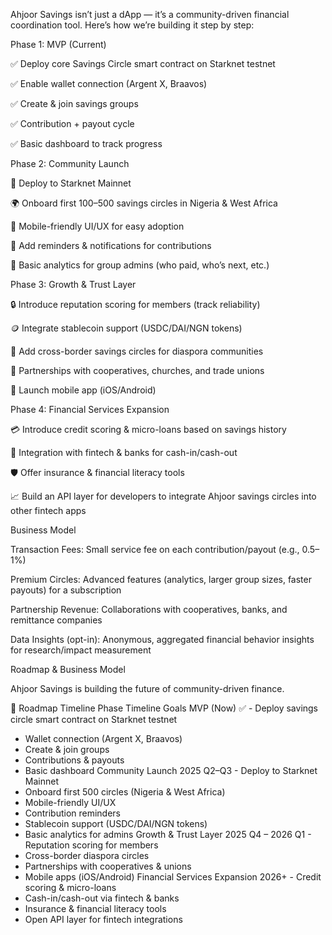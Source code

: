 Ahjoor Savings isn’t just a dApp — it’s a community-driven financial coordination tool. Here’s how we’re building it step by step:

Phase 1: MVP (Current)

✅ Deploy core Savings Circle smart contract on Starknet testnet

✅ Enable wallet connection (Argent X, Braavos)

✅ Create & join savings groups

✅ Contribution + payout cycle

✅ Basic dashboard to track progress

Phase 2: Community Launch

🚀 Deploy to Starknet Mainnet

🌍 Onboard first 100–500 savings circles in Nigeria & West Africa

📱 Mobile-friendly UI/UX for easy adoption

🔔 Add reminders & notifications for contributions

📑 Basic analytics for group admins (who paid, who’s next, etc.)

Phase 3: Growth & Trust Layer

🔒 Introduce reputation scoring for members (track reliability)

🪙 Integrate stablecoin support (USDC/DAI/NGN tokens)

🔗 Add cross-border savings circles for diaspora communities

💼 Partnerships with cooperatives, churches, and trade unions

📲 Launch mobile app (iOS/Android)

Phase 4: Financial Services Expansion

💳 Introduce credit scoring & micro-loans based on savings history

🏦 Integration with fintech & banks for cash-in/cash-out

🛡️ Offer insurance & financial literacy tools

📈 Build an API layer for developers to integrate Ahjoor savings circles into other fintech apps

Business Model

Transaction Fees: Small service fee on each contribution/payout (e.g., 0.5–1%)

Premium Circles: Advanced features (analytics, larger group sizes, faster payouts) for a subscription

Partnership Revenue: Collaborations with cooperatives, banks, and remittance companies

Data Insights (opt-in): Anonymous, aggregated financial behavior insights for research/impact measurement

Roadmap & Business Model

Ahjoor Savings is building the future of community-driven finance.

📅 Roadmap Timeline
Phase	Timeline	Goals
MVP (Now)	✅ - Deploy savings circle smart contract on Starknet testnet
- Wallet connection (Argent X, Braavos)
- Create & join groups
- Contributions & payouts
- Basic dashboard
Community Launch	2025 Q2–Q3	- Deploy to Starknet Mainnet
- Onboard first 500 circles (Nigeria & West Africa)
- Mobile-friendly UI/UX
- Contribution reminders
- Stablecoin support (USDC/DAI/NGN tokens)
- Basic analytics for admins
Growth & Trust Layer	2025 Q4 – 2026 Q1	- Reputation scoring for members
- Cross-border diaspora circles
- Partnerships with cooperatives & unions
- Mobile apps (iOS/Android)
Financial Services Expansion	2026+	- Credit scoring & micro-loans
- Cash-in/cash-out via fintech & banks
- Insurance & financial literacy tools
- Open API layer for fintech integrations
